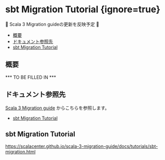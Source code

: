 # sbt Migration Tutorial {ignore=true}

:construction: Scala 3 Migration guideの更新を反映予定 :construction:

<!-- @import "[TOC]" {cmd="toc" depthFrom=1 depthTo=6 orderedList=false} -->

<!-- code_chunk_output -->

- [概要](#概要)
- [ドキュメント参照先](#ドキュメント参照先)
- [sbt Migration Tutorial](#sbt-migration-tutorial-1)

<!-- /code_chunk_output -->

## 概要

*** TO BE FILLED IN ***

## ドキュメント参照先

[Scala 3 Migration guide](https://scalacenter.github.io/scala-3-migration-guide/) からこちらを参照します。

- [sbt Migration Tutorial](hhttps://scalacenter.github.io/scala-3-migration-guide/docs/tutorials/sbt-migration.html)


## sbt Migration Tutorial

https://scalacenter.github.io/scala-3-migration-guide/docs/tutorials/sbt-migration.html


